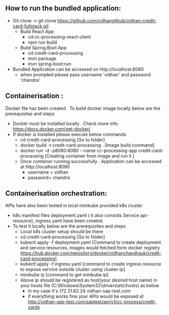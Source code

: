 ## How to run the bundled application:
- Git clone -> git clone https://github.com/vidhangithub/vidhan-credit-card-fullstack.git
  - Build React App
    - cd cc-processing-react-client
    - npm run build
  - Build Spring Boot App
    - cd credit-card-processing
    - mvn package
    - mvn spring-boot:run
- Bundled Application can be accessed on http://localhost:8080 
  - when prompted please pass username 'vidhan' and password 'chandra'
  
## Containerisation :
Docker file has been created . To build docker image locally below are the prerequisites and steps
- Docker must be installed locally . Check more info https://docs.docker.com/get-docker/
- If docker is installed please execute below commands
  - cd credit-card-processing  [Go to folder]
  - docker build -t credit-card-processing .  [Image build command]
  - docker run -d -p8080:8080 --name cc-processing-app credit-card-processing [Creating container from image and run it ]
  - Once container running successfully . Application can be accessed at http://localhost:8080
    - username = vidhan
    - password= chandra

## Containerisation  orchestration:
APIs have also been tested in local minikube provided k8s cluster 
- k8s manifest files deployment.yaml ( it also consists Service api-resource), ingress.yaml have been created. 
- To test it locally below are the prerequisites and steps
  - Local k8s cluster setup should be there
  - cd credit-card-processing  [Go to folder]
  - kubectl apply -f deployment.yaml [Command to create deployment and service resources, images would fetched form docker registry https://hub.docker.com/repository/docker/vidhanchandrauk/credit-card-processing]
  - kubectl apply -f ingress.yaml [command to create ingress resource to expose service outside cluster using cluster-ip]
  - minikube ip [command to get minikube ip]
  - Above ip should be registered as host(your desired host name) in your hosts file (C:\Windows\System32\drivers\etc\hosts) as below 
    - In my case it's 172.31.62.24  vidhan-sap-test.com
    - if everything works fine your APIs would be exposed at http://vidhan-sap-test.com/saptest/api/v1/cc-process/credit-cards 

